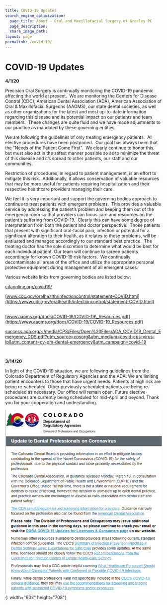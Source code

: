 ```yaml
---
title: COVID-19 Updates
search_engine_optimization:
  page_title: About - Oral and Maxillofacial Surgery of Greeley PC
  page_description:
  share_image_path:
layout: page
permalink: /covid-19/
---
```


# COVID-19 Updates

**4/1/20**

Precision Oral Surgery is continually monitoring the COVID-19 pandemic affecting the world at present.&nbsp; We are monitoring the Centers for Disease Control (CDC), American Dental Association (ADA), American Association of Oral & Maxillofacial Surgeons (AAOMS), our state dental societies, as well as other organizations for the latest and most up-to-date information regarding this disease and its potential impact on our patients and team members.&nbsp; These changes are quite fluid and we have made adjustments to our practice as mandated by these governing entities.

We are following the guidelines of only treating emergency patients.&nbsp; All elective procedures have been postponed.&nbsp; Our goal has always been that the “Needs of the Patient Come First”.&nbsp; We clearly continue to honor this, but must also act in the safest manner possible so as to minimize the threat of this disease and it’s spread to other patients, our staff and our communities.

Restriction of procedures, in regard to patient management, is an effort to mitigate this risk.&nbsp; Additionally, it allows conservation of valuable resources that may be more useful for patients requiring hospitalization and their respective healthcare providers managing their care.

We feel it is very important and support the governing bodies approach to continue to treat patients with emergent problems.&nbsp; This provides a valuable service by addressing the patient’s problem and keeping them out of the emergency room so that providers can focus care and resources on the patient’s suffering from COVID-19.&nbsp; Clearly this can have some degree of interpretation from both the patient and doctor perspective.&nbsp; Those patients that present with significant oral-facial pain, infection or potential for a significant alteration to their health, as it relates to these problems, will be evaluated and managed accordingly to our standard best practice.&nbsp; The treating doctor has the sole discretion to determine what would be best for each individual patient. Our team will continue to screen patients accordingly for known COVID-19 risk factors.&nbsp; We continually decontaminate all areas of the office and utilize the appropriate personal protective equipment during management of all emergent cases.

Various website links from governing bodies are listed below:

[cdaonline.org/covid19/](https://cdaonline.org/covid19/)

[www.cdc.gov/oralhealth/infectioncontrol/statement-COVID.html](https://www.cdc.gov/oralhealth/infectioncontrol/statement-COVID.html)&nbsp; &nbsp; &nbsp; &nbsp; &nbsp; &nbsp; &nbsp; &nbsp; &nbsp; &nbsp;&nbsp;&nbsp;

[www.aaoms.org/docs/COVID-19/COVID-19\_Resources.pdf](https://www.aaoms.org/docs/COVID-19/COVID-19_Resources.pdf)

[success.ada.org/~/media/CPS/Files/Open%20Files/ADA\_COVID19\_Dental\_Emergency\_DDS.pdf?utm\_source=cpsorg&utm\_medium=covid-cps-virus-lp&utm\_content=cv-pm-dental-emergency&utm\_campaign=covid-19](https://success.ada.org/~/media/CPS/Files/Open%20Files/ADA_COVID19_Dental_Emergency_DDS.pdf?utm_source=cpsorg&amp;utm_medium=covid-cps-virus-lp&amp;utm_content=cv-pm-dental-emergency&amp;utm_campaign=covid-19)

&nbsp;

**3/14/20**

In light of the COVID-19 situation, we are following guidelines from the Colorado Department of Regulatory Agencies and the ADA. We are limiting patient encounters to those that have urgent needs. Patients at high risk are being re-scheduled. Other previously scheduled patients are being re-scheduled as necessary. Our office will remain open. Future elective procedures are currently being scheduled for mid-April and beyond. Thank you for your cooperation and understanding.

![](/assets/images/capture.PNG){: width="602" height="708"}